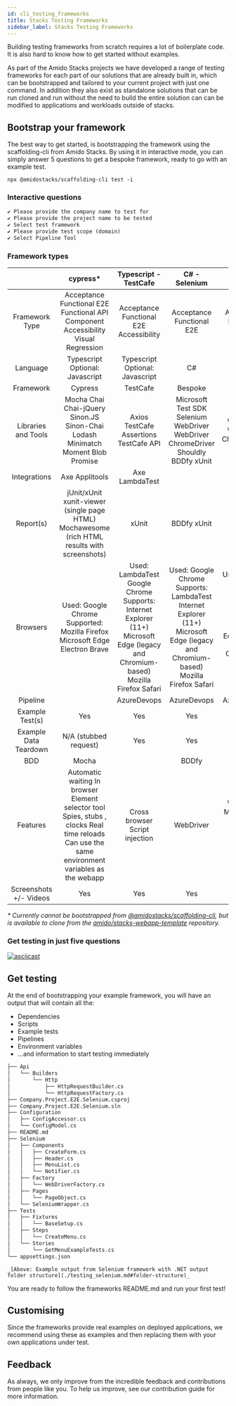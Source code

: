 ```yaml
---
id: cli_testing_frameworks
title: Stacks Testing Frameworks
sidebar_label: Stacks Testing Frameworks
---
```


Building testing frameworks from scratch requires a lot of boilerplate code. It is also hard to know how to get started without examples.

As part of the Amido Stacks projects we have developed a range of testing frameworks for each part of our solutions that are already built in, which can be bootstrapped and tailored to your current project with just one command.
 In addition they also exist as standalone solutions that can be run cloned and run without the need to build the entire solution can can be modified to applications and workloads outside of stacks.
## Bootstrap your framework

The best way to get started, is bootstrapping the framework using the scaffolding-cli from Amido Stacks. By using it in interactive mode, you can simply answer 5 questions to get a bespoke framework, ready to go with an example test.

```npx @amidostacks/scaffolding-cli test -i```

### Interactive questions

```txt
✔ Please provide the company name to test for
✔ Please provide the project name to be tested
✔ Select test framework
✔ Please provide test scope (domain)
✔ Select Pipeline Tool
```

### Framework types

<!-- markdownlint-disable -->
|  | cypress* | Typescript - TestCafe | C# - Selenium | Java - Serenity | jest-sonar* |
|:-:|:-:|:-:|:-:|:-:|:-:|
| Framework Type | Acceptance Functional E2E Functional API Component Accessibility Visual Regression | Acceptance Functional E2E Accessibility | Acceptance Functional E2E | Acceptance Functional E2E | Unit  Component  Integration |
| Language | Typescript Optional: Javascript | Typescript Optional: Javascript | C# | Java | Typescript  Optional: Javascript |
| Framework | Cypress | TestCafe | Bespoke | Serenity | Jest |
| Libraries and Tools | Mocha Chai Chai-jQuery Sinon.JS Sinon-Chai Lodash Minimatch Moment Blob Promise | Axios TestCafe Assertions TestCafe API | Microsoft Test SDK Selenium WebDriver WebDriver ChromeDriver Shouldly BDDfy xUnit | Java SDK Selenium WebDriver WebDriver ChromeDriver Serenity JUnit | Jest Snapshot  @testing-library/react |
| Integrations | Axe Applitools | Axe LambdaTest |  |  | Sonar Scanner |
| Report(s) | jUnit/xUnit xunit-viewer (single page HTML) Mochawesome (rich HTML results with screenshots) | xUnit | BDDfy xUnit | Serenity reports | jUnit/xUnit  Cobertura, lcov (code coverage)  Sonar reporter |
| Browsers | Used: Google Chrome  Supported: Mozilla Firefox Microsoft Edge Electron Brave | Used: LambdaTest Google Chrome  Supports: Internet Explorer (11+) Microsoft Edge (legacy and Chromium-based) Mozilla Firefox Safari | Used: Google Chrome  Supports: LambdaTest Internet Explorer (11+) Microsoft Edge (legacy and Chromium-based) Mozilla Firefox Safari | Used: Google Chrome  Supports: Internet Explorer (11+) Microsoft Edge (legacy and Chromium-based) Mozilla Firefox | N/A |
| Pipeline |  | AzureDevops | AzureDevops | AzureDevops |  |
| Example Test(s) | Yes | Yes | Yes | Yes | Yes |
| Example Data Teardown | N/A (stubbed request) | Yes | Yes | Yes | N/A |
| BDD | Mocha |  | BDDfy | Serenity | Jasmine |
| Features | Automatic waiting In browser Element selector tool Spies, stubs , clocks Real time reloads Can use the same environment variables as the webapp | Cross browser Script injection | WebDriver | WebDriver Multi-thread test execution Enhanced reporting | Render |
| Screenshots +/- Videos | Yes | Yes | Yes | Yes | No |
<!-- markdownlint-restore -->

_\* Currently cannot be bootstrapped from [@amidostacks/scaffolding-cli](https://www.npmjs.com/package/@amidostacks/scaffolding-cli), but is available to clone from the [amido/stacks-webapp-template](https://github.com/amido/stacks-webapp-template) repository._

### Get testing in just five questions

[![asciicast](https://asciinema.org/a/mpqq9MGhE2TsSXtLDhmjZfaDq.svg?t=7)](https://asciinema.org/a/mpqq9MGhE2TsSXtLDhmjZfaDq)

## Get testing

At the end of bootstrapping your example framework, you will have an output that will contain all the:

* Dependencies
* Scripts
* Example tests
* Pipelines
* Environment variables
* ...and information to start testing immediately

```bash
├── Api
│   └── Builders
│       └── Http
│           ├── HttpRequestBuilder.cs
│           └── HttpRequestFactory.cs
├── Company.Project.E2E.Selenium.csproj
├── Company.Project.E2E.Selenium.sln
├── Configuration
│   ├── ConfigAccessor.cs
│   └── ConfigModel.cs
├── README.md
├── Selenium
│   ├── Components
│   │   ├── CreateForm.cs
│   │   ├── Header.cs
│   │   ├── MenuList.cs
│   │   └── Notifier.cs
│   ├── Factory
│   │   └── WebDriverFactory.cs
│   ├── Pages
│   │   └── PageObject.cs
│   └── SeleniumWrapper.cs
├── Tests
│   ├── Fixtures
│   │   └── BaseSetup.cs
│   ├── Steps
│   │   └── CreateMenu.cs
│   └── Stories
│       └── GetMenuExampleTests.cs
└── appsettings.json
```

`_[Above: Example output from Selenium framework with .NET output folder structure](./testing_selenium.md#folder-structure)_`

You are ready to follow the frameworks README.md and run your first test!

## Customising

Since the frameworks provide real examples on deployed applications, we recommend using these as examples and then replacing them with your own applications under test.

## Feedback

As always, we only improve from the incredible feedback and contributions from people like you. To help us improve, see our contribution guide for more information.
